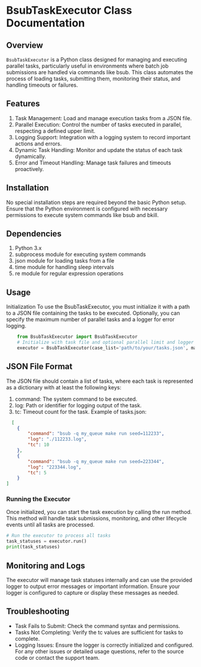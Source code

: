 # BsubTaskExecutor Class Documentation
## Overview
`BsubTaskExecutor` is a Python class designed for managing and executing parallel tasks, particularly useful in environments where batch job submissions are handled via commands like bsub. This class automates the process of loading tasks, submitting them, monitoring their status, and handling timeouts or failures.

## Features
1. Task Management: Load and manage execution tasks from a JSON file.
1. Parallel Execution: Control the number of tasks executed in parallel, respecting a defined upper limit.
1. Logging Support: Integration with a logging system to record important actions and errors.
1. Dynamic Task Handling: Monitor and update the status of each task dynamically.
1. Error and Timeout Handling: Manage task failures and timeouts proactively.

## Installation
No special installation steps are required beyond the basic Python setup. Ensure that the Python environment is configured with necessary permissions to execute system commands like bsub and bkill.

## Dependencies
1. Python 3.x
1. subprocess module for executing system commands
1. json module for loading tasks from a file
1. time module for handling sleep intervals
1. re module for regular expression operations

## Usage
Initialization
To use the BsubTaskExecutor, you must initialize it with a path to a JSON file containing the tasks to be executed. Optionally, you can specify the maximum number of parallel tasks and a logger for error logging.

```python
    from BsubTaskExecutor import BsubTaskExecutor
    # Initialize with task file and optional parallel limit and logger
    executor = BsubTaskExecutor(case_list='path/to/your/tasks.json', max_parallel=5, logger=my_logger)
```


## JSON File Format
The JSON file should contain a list of tasks, where each task is represented as a dictionary with at least the following keys:

1. command: The system command to be executed.
1. log: Path or identifier for logging output of the task.
1. tc: Timeout count for the task.
Example of tasks.json:
```json
  [
    {
        "command": "bsub -q my_queue make run seed=112233",
        "log": "./112233.log",
        "tc": 10
    },
    {
        "command": "bsub -q my_queue make run seed=223344",
        "log": "223344.log",
        "tc": 5
    }
]
```

### Running the Executor
Once initialized, you can start the task execution by calling the run method. This method will handle task submissions, monitoring, and other lifecycle events until all tasks are processed.

```python
# Run the executor to process all tasks
task_statuses = executor.run()
print(task_statuses)
```

## Monitoring and Logs
The executor will manage task statuses internally and can use the provided logger to output error messages or important information. Ensure your logger is configured to capture or display these messages as needed.

## Troubleshooting
* Task Fails to Submit: Check the command syntax and permissions.
* Tasks Not Completing: Verify the tc values are sufficient for tasks to complete.
* Logging Issues: Ensure the logger is correctly initialized and configured.
For any other issues or detailed usage questions, refer to the source code or contact the support team.
